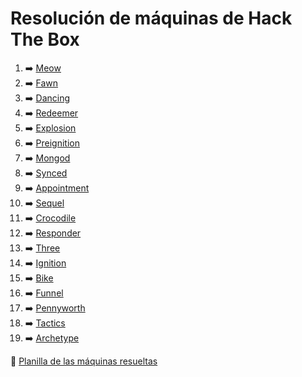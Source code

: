 # Resolución de máquinas de Hack The Box

1. ➡️ [Meow](/Machines/Meow.md)
2. ➡️ [Fawn](/Machines/Fawn.md)
3. ➡️ [Dancing](/Machines/Dancing.md)
4. ➡️ [Redeemer](/Machines/Redeemer.md)
5. ➡️ [Explosion](/Machines/Explosion.md)
6. ➡️ [Preignition](/Machines/Preignition.md)
7. ➡️ [Mongod](/Machines/Mongod.md)
8. ➡️ [Synced](/Machines/Synced.md)
9. ➡️ [Appointment](/Machines/Appointment.md)
10. ➡️ [Sequel](/Machines/Sequel.md)
11. ➡️ [Crocodile](/Machines/Crocodile.md)
12. ➡️ [Responder](/Machines/Responder.md)
13. ➡️ [Three](/Machines/Three.md)
14. ➡️ [Ignition](/Machines/Ignition.md)
15. ➡️ [Bike](/Machines/Bike.md)
16. ➡️ [Funnel](/Machines/Funnel.md)
17. ➡️ [Pennyworth](/Machines/Pennyworth.md)
18. ➡️ [Tactics](/Machines/Tactics.md)
19. ➡️ [Archetype](/Machines/Archetype.md)

📄 [Planilla de las máquinas resueltas](https://docs.google.com/spreadsheets/d/1Tg5swu9wW-01-7sXeFAU3sonM8d3qLy39BhVSrhvN9I/edit?usp=sharing)
